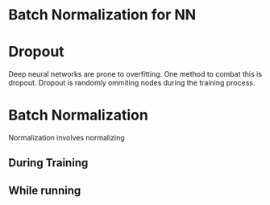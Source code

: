 # Batch Normalization for NN


# Dropout

Deep neural networks are prone to overfitting. One method to combat this is dropout. Dropout is randomly ommiting nodes during the training process.



# Batch Normalization

Normalization involves normalizing

## During Training


## While running